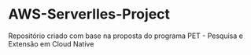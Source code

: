 # AWS-Serverlles-Project
Repositório criado com base na proposta do programa PET - Pesquisa e Extensão em Cloud Native
